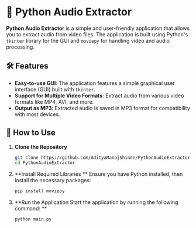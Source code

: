 # 🎵 Python Audio Extractor

**Python Audio Extractor** is a simple and user-friendly application that allows you to extract audio from video files. The application is built using Python's `tkinter` library for the GUI and `moviepy` for handling video and audio processing.

## 🛠️ Features

- **Easy-to-use GUI**: The application features a simple graphical user interface (GUI) built with `tkinter`.
- **Support for Multiple Video Formats**: Extract audio from various video formats like MP4, AVI, and more.
- **Output as MP3**: Extracted audio is saved in MP3 format for compatibility with most devices.

## 🚀 How to Use

1. **Clone the Repository**
   ```bash
   git clone https://github.com/AdityaManojShinde/PythonAudioExtractor.git
   cd PythonAudioExtractor

2. **Install Required Libraries **
    Ensure you have Python installed, then install the necessary packages:
   ```bash
   pip install moviepy

3. **Run the Application Start the application by running the following command: **
   
   ```bash
   python main.py


  